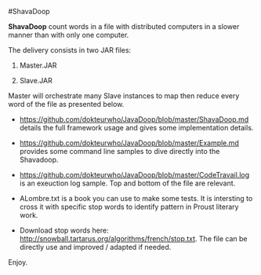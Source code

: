 #ShavaDoop

__ShavaDoop__  count words in a file with distributed computers in a slower manner than with only one computer.

The delivery consists in two JAR files:

1. Master.JAR

2. Slave.JAR

Master will orchestrate many Slave instances to map then reduce every word of the file as presented below.

* https://github.com/dokteurwho/JavaDoop/blob/master/ShavaDoop.md details the full framework usage and gives some implementation details.

* https://github.com/dokteurwho/JavaDoop/blob/master/Example.md provides some command line samples to dive directly into the Shavadoop.

* https://github.com/dokteurwho/JavaDoop/blob/master/CodeTravail.log is an exeuction log sample. Top and bottom of the file are relevant.

* ALombre.txt is a book you can use to make some tests. It is intersting to cross it with specific stop words to identify pattern in Proust literary work.

* Download stop words here: http://snowball.tartarus.org/algorithms/french/stop.txt. The file can be directly use and improved / adapted if needed.

Enjoy.

